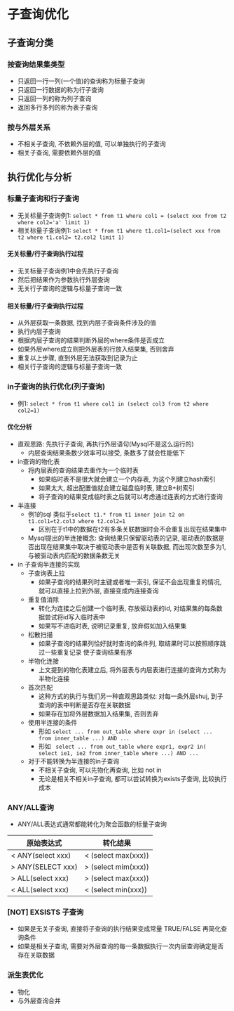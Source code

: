 # 子查询优化

## 子查询分类

### 按查询结果集类型

* 只返回一行一列(一个值)的查询称为标量子查询
* 只返回一行数据的称为行子查询
* 只返回一列的称为列子查询
* 返回多行多列的称为表子查询

### 按与外层关系

* 不相关子查询, 不依赖外层的值, 可以单独执行的子查询
* 相关子查询, 需要依赖外层的值
  
## 执行优化与分析

### 标量子查询和行子查询

* 无关标量子查询例1: ```select * from t1 where col1 = (select xxx from t2 where col2='a' limit 1)```
* 相关标量子查询例1: ```select * from t1 where t1.col1=(select xxx from t2 where t1.col2= t2.col2 limit 1)``` 

#### 无关标量/行子查询执行过程

* 无关标量子查询例1中会先执行子查询
* 然后把结果作为参数执行外层查询
* 无关行子查询的逻辑与标量子查询一致

#### 相关标量/行子查询执行过程

* 从外层获取一条数据, 找到内层子查询条件涉及的值
* 执行内层子查询
* 根据内层子查询的结果判断外层的where条件是否成立
* 如果外层where成立则把外层表的行放入结果集, 否则舍弃
* 重复以上步骤, 直到外层无法获取到记录为止
* 相关行子查询的逻辑与标量子查询一致
  
### in子查询的执行优化(列子查询)

* 例1: ```select * from t1 where col1 in (select col3 from t2 where col2=1)```

#### 优化分析

* 直观思路: 先执行子查询, 再执行外层语句(Mysql不是这么运行的)
  * 内层查询结果条数少效率可以接受, 条数多了就会性能低下
* in查询的物化表
  * 将内层表的查询结果去重作为一个临时表
    * 如果临时表不是很大就会建立一个内存表, 为这个列建立hash索引
    * 如果太大, 超出配置值就会建立磁盘临时表, 建立B+树索引
    * 将子查询的结果变成临时表之后就可以考虑通过连表的方式进行查询
* 半连接
  * 例1的sql 类似于```select t1.* from t1 inner join t2 on t1.col1=t2.col3 where t2.col2=1```
    * 区别在于t1中的数据在t2有多条关联数据时会不会重复出现在结果集中
  * Mysql提出的半连接概念: 查询结果只保留驱动表的记录, 驱动表的数据是否出现在结果集中取决于被驱动表中是否有关联数据, 而出现次数至多为1, 与被驱动表内匹配的数据条数无关
* in 子查询半连接的实现
  * 子查询表上拉
    * 如果子查询的结果列时主键或者唯一索引, 保证不会出现重复的情况, 就可以直接上拉到外层, 直接变成内连接查询
  * 重复值消除
    * 转化为连接之后创建一个临时表, 存放驱动表的id, 对结果集的每条数据尝试将id写入临时表中
    * 如果写不进临时表, 说明记录重复, 放弃假如加入结果集
  * 松散扫描
    * 如果子查询的结果列恰好就时查询的条件列, 取结果时可以按照顺序跳过一些重复记录 使子查询结果有序
  * 半物化连接
    * 上文提到的物化表建立后, 将外层表与内层表进行连接的查询方式称为半物化连接
  * 首次匹配
    * 这种方式的执行与我们另一种直观思路类似: 对每一条外层shuj, 到子查询的表中判断是否存在关联数据
    * 如果存在加将外层数据加入结果集, 否则丢弃
  * 使用半连接的条件
    * 形如 ```select ... from out_table where expr in (select ... from inner_table ...) AND ...```
    * 形如 ``` select ... from out_table where expr1, expr2 in( select ie1, ie2 from inner_table where ...) AND ...```
  * 对于不能转换为半连接的in子查询
    * 不相关子查询, 可以先物化再查询, 比如 not in
    * 无论是相关不相关in子查询, 都可以尝试转换为exists子查询, 比较执行成本

### ANY/ALL查询

* ANY/ALL表达式通常都能转化为聚合函数的标量子查询

| 原始表达式        | 转化结果            |
| ----------------- | ------------------- |
| < ANY(select xxx) | < (select max(xxx)) |
| > ANY(SELECT xxx) | > (select mim(xxx)) |
| > ALL(select xxx) | > (select max(xxx)) |
| < ALL(select xxx) | < (select min(xxx)) |

### [NOT] EXSISTS 子查询

* 如果是无关子查询, 直接将子查询的执行结果变成常量 TRUE/FALSE 再简化查询条件
* 如果是相关子查询, 需要对外层查询的每一条数据执行一次内层查询确定是否存在关联数据
  
### 派生表优化

* 物化
* 与外层查询合并